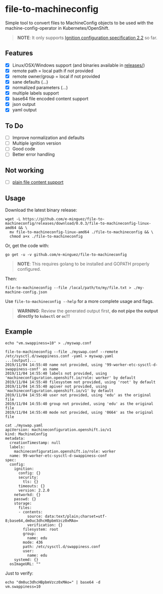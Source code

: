 # file-to-machineconfig

Simple tool to convert files to MachineConfig objects to be used with the machine-config-operator in Kubernetes/OpenShift.

> **NOTE**: It only supports [Ignition configuration specification 2.2](https://coreos.com/ignition/docs/latest/configuration-v2_2.html) so far.

## Features

- [x] Linux/OSX/Windows support (and binaries available in [releases/](https://github.com/e-minguez/file-to-machineconfig/releases))
- [x] remote path = local path if not provided
- [x] remote owner/group = local if not provided
- [x] sane defaults (...)
- [x] normalized parameters (...)
- [x] multiple labels support
- [x] base64 file encoded content support
- [x] json output
- [x] yaml output

## To Do

- [ ] Improve normalization and defaults
- [ ] Multiple ignition version
- [ ] Good code
- [ ] Better error handling

## Not working

- [ ] [plain file content support](https://github.com/e-minguez/file-to-machineconfig/issues/13)

## Usage

Download the latest binary release:

```shell
wget -L https://github.com/e-minguez/file-to-machineconfig/releases/download/0.0.3/file-to-machineconfig-linux-amd64 && \
  mv file-to-machineconfig-linux-amd64 ./file-to-machineconfig && \
  chmod a+x ./file-to-machineconfig
```

Or, get the code with:

```shell
go get -u -v github.com/e-minguez/file-to-machineconfig
```

> **NOTE**: This requires golang to be installed and GOPATH properly configured.

Then:

```shell
file-to-machineconfig --file /local/path/to/my/file.txt > ./my-machine-config.json
```

Use `file-to-machineconfig --help` for a more complete usage and flags.

> **WARNING**: Review the generated output first, **do not pipe the output directly to `kubectl` or `oc`**!!!

## Example

```shell
echo "vm.swappiness=10" > ./myswap.conf

file-to-machineconfig --file ./myswap.conf --remote /etc/sysctl.d/swappiness.conf -yaml > myswap.yaml
...[output]...
2019/11/04 14:55:40 name not provided, using '99-worker-etc-sysctl-d-swappiness-conf' as name
2019/11/04 14:55:40 labels not provided, using 'machineconfiguration.openshift.io/role: worker' by default
2019/11/04 14:55:40 filesystem not provided, using 'root' by default
2019/11/04 14:55:40 apiver not provided, using 'machineconfiguration.openshift.io/v1' by default
2019/11/04 14:55:40 user not provided, using 'edu' as the original file
2019/11/04 14:55:40 group not provided, using 'edu' as the original file
2019/11/04 14:55:40 mode not provided, using '0664' as the original file

cat ./myswap.yaml
apiVersion: machineconfiguration.openshift.io/v1
kind: MachineConfig
metadata:
  creationTimestamp: null
  labels:
    machineconfiguration.openshift.io/role: worker
  name: 99-worker-etc-sysctl-d-swappiness-conf
spec:
  config:
    ignition:
      config: {}
      security:
        tls: {}
      timeouts: {}
      version: 2.2.0
    networkd: {}
    passwd: {}
    storage:
      files:
      - contents:
          source: data:text/plain;charset=utf-8;base64,dm0uc3dhcHBpbmVzcz0xMAo=
          verification: {}
        filesystem: root
        group:
          name: edu
        mode: 436
        path: /etc/sysctl.d/swappiness.conf
        user:
          name: edu
    systemd: {}
  osImageURL: ""
```

Just to verify:

```shell
echo "dm0uc3dhcHBpbmVzcz0xMAo=" | base64 -d
vm.swappiness=10
```
